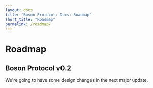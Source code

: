```yaml
---
layout: docs
title: "Boson Protocol: Docs: Roadmap"
short_title: "Roadmap"
permalink: /roadmap/
---
```

# Roadmap

## Boson Protocol v0.2

We're going to have some design changes in the next major update.
